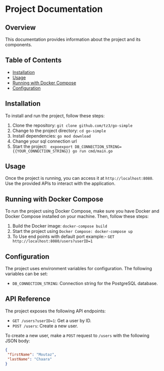 # Project Documentation

## Overview
This documentation provides information about the project and its components.

## Table of Contents
- [Installation](#installation)
- [Usage](#usage)
- [Running with Docker Compose](#running-with-docker-compose)
- [Configuration](#configuration)

## Installation
To install and run the project, follow these steps:

1. Clone the repository: `git clone github.com/tz3/go-simple`
2. Change to the project directory: `cd go-simple`
3. Install dependencies: `go mod download`
4. Change your sql connection url
5. Start the project: ` expoexport DB_CONNECTION_STRING={{YOUR_CONNECTION_STRING}}
   go run cmd/main.go`

## Usage
Once the project is running, you can access it at `http://localhost:8080`. Use the provided APIs to interact with the application.

## Running with Docker Compose
To run the project using Docker Compose, make sure you have Docker and Docker Compose installed on your machine. Then, follow these steps:

1. Build the Docker image: `docker-compose build`
2. Start the project using `Docker Compose: docker-compose up`
3. To Use end points with default port example:- `GET http://localhost:8080/users?userID=1`

## Configuration
The project uses environment variables for configuration. The following variables can be set:

- `DB_CONNECTION_STRING`: Connection string for the PostgreSQL database.

## API Reference
The project exposes the following API endpoints:

- `GET /users?userID=1`: Get a user by ID.
- `POST /users`: Create a new user. 

To create a new user, make a `POST` request to `/users` with the following JSON body:

```json
{
 "firstName": "Moutaz",
 "lastName": "Chaara"   
}